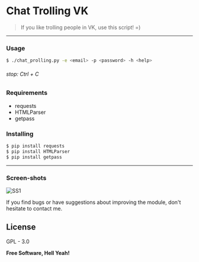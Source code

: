 # Chat Trolling VK
> If you like trolling people in VK, use this script! =)

***

### Usage
```sh
$ ./chat_prolling.py -e <email> -p <password> -h <help>
```
###### stop: Ctrl + C

### Requirements

* requests
* HTMLParser
* getpass

### Installing
```sh
$ pip install requests
$ pip install HTMLParser
$ pip install getpass
```
*** 
### Screen-shots
![SS1](https://cloud.githubusercontent.com/assets/12199867/22732913/a15f52d8-edf8-11e6-87af-5fd5efc99449.png)


If you find bugs or have suggestions about improving the module, don't hesitate to contact me.

License
----

GPL - 3.0

**Free Software, Hell Yeah!**
